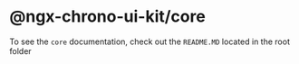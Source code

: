 # @ngx-chrono-ui-kit/core

To see the `core` documentation, check out the `README.MD` located in the root folder


